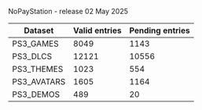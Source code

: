NoPayStation - release 02 May 2025

|  Dataset  |Valid entries|Pending entries|
|-----------|-------------|---------------|
| PS3_GAMES |     8049    |      1143     |
|  PS3_DLCS |    12121    |     10556     |
| PS3_THEMES|     1023    |      554      |
|PS3_AVATARS|     1605    |      1164     |
| PS3_DEMOS |     489     |       20      |